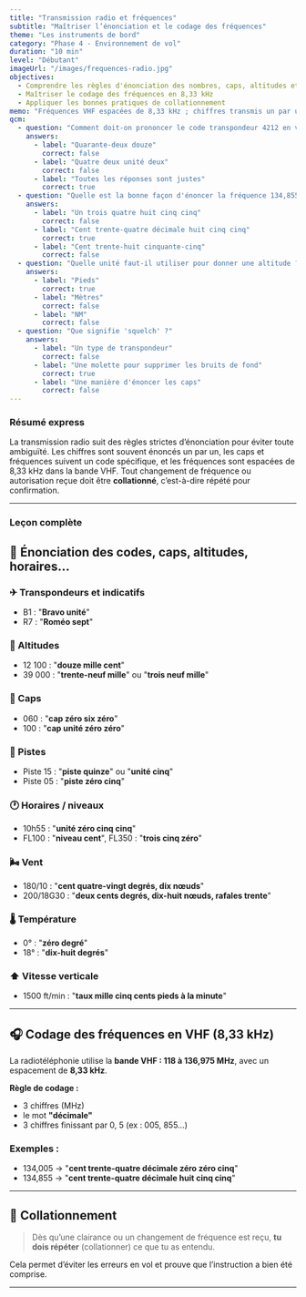 ```yaml
---
title: "Transmission radio et fréquences"
subtitle: "Maîtriser l’énonciation et le codage des fréquences"
theme: "Les instruments de bord"
category: "Phase 4 - Environnement de vol"
duration: "10 min"
level: "Débutant"
imageUrl: "/images/frequences-radio.jpg"
objectives:
  - Comprendre les règles d'énonciation des nombres, caps, altitudes et fréquences
  - Maîtriser le codage des fréquences en 8,33 kHz
  - Appliquer les bonnes pratiques de collationnement
memo: "Fréquences VHF espacées de 8,33 kHz ; chiffres transmis un par un sauf exceptions ; toujours collationner un changement de fréquence"
qcm:
  - question: "Comment doit-on prononcer le code transpondeur 4212 en vol ?"
    answers:
      - label: "Quarante-deux douze"
        correct: false
      - label: "Quatre deux unité deux"
        correct: false
      - label: "Toutes les réponses sont justes"
        correct: true
  - question: "Quelle est la bonne façon d'énoncer la fréquence 134,855 ?"
    answers:
      - label: "Un trois quatre huit cinq cinq"
        correct: false
      - label: "Cent trente-quatre décimale huit cinq cinq"
        correct: true
      - label: "Cent trente-huit cinquante-cinq"
        correct: false
  - question: "Quelle unité faut-il utiliser pour donner une altitude ?"
    answers:
      - label: "Pieds"
        correct: true
      - label: "Mètres"
        correct: false
      - label: "NM"
        correct: false
  - question: "Que signifie 'squelch' ?"
    answers:
      - label: "Un type de transpondeur"
        correct: false
      - label: "Une molette pour supprimer les bruits de fond"
        correct: true
      - label: "Une manière d'énoncer les caps"
        correct: false
---
```


### Résumé express

La transmission radio suit des règles strictes d’énonciation pour éviter toute ambiguïté. Les chiffres sont souvent énoncés un par un, les caps et fréquences suivent un code spécifique, et les fréquences sont espacées de 8,33 kHz dans la bande VHF. Tout changement de fréquence ou autorisation reçue doit être **collationné**, c’est-à-dire répété pour confirmation.

---

### Leçon complète

## 🔢 Énonciation des codes, caps, altitudes, horaires…

### ✈ Transpondeurs et indicatifs

- B1 : "**Bravo unité**"
- R7 : "**Roméo sept**"

### 🎯 Altitudes

- 12 100 : "**douze mille cent**"
- 39 000 : "**trente-neuf mille**" ou "**trois neuf mille**"

### 🧭 Caps

- 060 : "**cap zéro six zéro**"
- 100 : "**cap unité zéro zéro**"

### 🛬 Pistes

- Piste 15 : "**piste quinze**" ou "**unité cinq**"
- Piste 05 : "**piste zéro cinq**"

### 🕐 Horaires / niveaux

- 10h55 : "**unité zéro cinq cinq**"
- FL100 : "**niveau cent**", FL350 : "**trois cinq zéro**"

### 🌬️ Vent

- 180/10 : "**cent quatre-vingt degrés, dix nœuds**"
- 200/18G30 : "**deux cents degrés, dix-huit nœuds, rafales trente**"

### 🌡️ Température

- 0° : "**zéro degré**"
- 18° : "**dix-huit degrés**"

### ⬆️ Vitesse verticale

- 1500 ft/min : "**taux mille cinq cents pieds à la minute**"

---

## 🎧 Codage des fréquences en VHF (8,33 kHz)

La radiotéléphonie utilise la **bande VHF : 118 à 136,975 MHz**, avec un espacement de **8,33 kHz**.

**Règle de codage :**

- 3 chiffres (MHz)
- le mot **"décimale"**
- 3 chiffres finissant par 0, 5 (ex : 005, 855…)

### Exemples :

- 134,005 → "**cent trente-quatre décimale zéro zéro cinq**"
- 134,855 → "**cent trente-quatre décimale huit cinq cinq**"

---

## 📣 Collationnement

> Dès qu’une clairance ou un changement de fréquence est reçu, **tu dois répéter** (collationner) ce que tu as entendu.

Cela permet d’éviter les erreurs en vol et prouve que l’instruction a bien été comprise.

---
